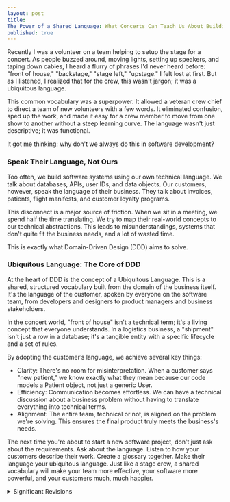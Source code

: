 ```yaml
---
layout: post
title: 
The Power of a Shared Language: What Concerts Can Teach Us About Building Great Software
published: true
---
```


Recently I was a volunteer on a team helping to setup the stage for a concert. As people buzzed around, moving lights, setting up speakers, and taping down cables, I heard a flurry of phrases I'd never heard before: "front of house," "backstage," "stage left," "upstage." I felt lost at first. But as I listened, I realized that for the crew, this wasn't jargon; it was a ubiquitous language.

This common vocabulary was a superpower. It allowed a veteran crew chief to direct a team of new volunteers with a few words. It eliminated confusion, sped up the work, and made it easy for a crew member to move from one show to another without a steep learning curve. The language wasn't just descriptive; it was functional.

It got me thinking: why don't we always do this in software development?

### Speak Their Language, Not Ours

Too often, we build software systems using our own technical language. We talk about databases, APIs, user IDs, and data objects. Our customers, however, speak the language of their business. They talk about invoices, patients, flight manifests, and customer loyalty programs.

This disconnect is a major source of friction. When we sit in a meeting, we spend half the time translating. We try to map their real-world concepts to our technical abstractions. This leads to misunderstandings, systems that don't quite fit the business needs, and a lot of wasted time.

This is exactly what Domain-Driven Design (DDD) aims to solve.

### Ubiquitous Language: The Core of DDD

At the heart of DDD is the concept of a Ubiquitous Language. This is a shared, structured vocabulary built from the domain of the business itself. It's the language of the customer, spoken by everyone on the software team, from developers and designers to product managers and business stakeholders.

In the concert world, "front of house" isn't a technical term; it's a living concept that everyone understands. In a logistics business, a "shipment" isn't just a row in a database; it's a tangible entity with a specific lifecycle and a set of rules.

By adopting the customer’s language, we achieve several key things:
 * Clarity: There's no room for misinterpretation. When a customer says "new patient," we know exactly what they mean because our code models a Patient object, not just a generic User.
 * Efficiency: Communication becomes effortless. We can have a technical discussion about a business problem without having to translate everything into technical terms.
 * Alignment: The entire team, technical or not, is aligned on the problem we're solving. This ensures the final product truly meets the business's needs.

The next time you're about to start a new software project, don't just ask about the requirements. Ask about the language. Listen to how your customers describe their work. Create a glossary together. Make their language your ubiquitous language. Just like a stage crew, a shared vocabulary will make your team more effective, your software more powerful, and your customers much, much happier.

<details>
<summary>Significant Revisions</summary>
Originally published {{ page.date | date: "%B %e, %Y" }}
<